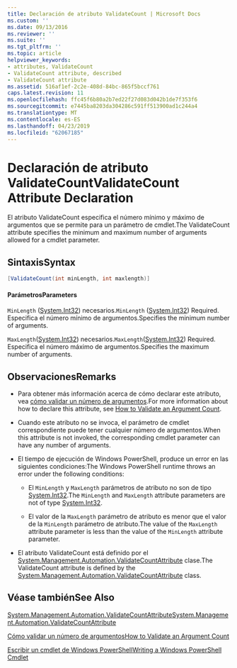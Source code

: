 ```yaml
---
title: Declaración de atributo ValidateCount | Microsoft Docs
ms.custom: ''
ms.date: 09/13/2016
ms.reviewer: ''
ms.suite: ''
ms.tgt_pltfrm: ''
ms.topic: article
helpviewer_keywords:
- attributes, ValidateCount
- ValidateCount attribute, described
- ValidateCount attribute
ms.assetid: 516af1ef-2c2e-408d-84bc-865f5bccf761
caps.latest.revision: 11
ms.openlocfilehash: ffc45f6b80a2b7ed22f27d083d042b1de7f353f6
ms.sourcegitcommit: e7445ba8203da304286c591ff513900ad1c244a4
ms.translationtype: MT
ms.contentlocale: es-ES
ms.lasthandoff: 04/23/2019
ms.locfileid: "62067185"
---
```

# <a name="validatecount-attribute-declaration"></a><span data-ttu-id="82509-102">Declaración de atributo ValidateCount</span><span class="sxs-lookup"><span data-stu-id="82509-102">ValidateCount Attribute Declaration</span></span>

<span data-ttu-id="82509-103">El atributo ValidateCount especifica el número mínimo y máximo de argumentos que se permite para un parámetro de cmdlet.</span><span class="sxs-lookup"><span data-stu-id="82509-103">The ValidateCount attribute specifies the minimum and maximum number of arguments allowed for a cmdlet parameter.</span></span>

## <a name="syntax"></a><span data-ttu-id="82509-104">Sintaxis</span><span class="sxs-lookup"><span data-stu-id="82509-104">Syntax</span></span>

```csharp
[ValidateCount(int minLength, int maxlength)]
```

#### <a name="parameters"></a><span data-ttu-id="82509-105">Parámetros</span><span class="sxs-lookup"><span data-stu-id="82509-105">Parameters</span></span>

<span data-ttu-id="82509-106">`MinLength` ([System.Int32][]) necesarios.</span><span class="sxs-lookup"><span data-stu-id="82509-106">`MinLength` ([System.Int32][]) Required.</span></span> <span data-ttu-id="82509-107">Especifica el número mínimo de argumentos.</span><span class="sxs-lookup"><span data-stu-id="82509-107">Specifies the minimum number of arguments.</span></span>

<span data-ttu-id="82509-108">`MaxLength`([System.Int32][]) necesarios.</span><span class="sxs-lookup"><span data-stu-id="82509-108">`MaxLength`([System.Int32][]) Required.</span></span> <span data-ttu-id="82509-109">Especifica el número máximo de argumentos.</span><span class="sxs-lookup"><span data-stu-id="82509-109">Specifies the maximum number of arguments.</span></span>

## <a name="remarks"></a><span data-ttu-id="82509-110">Observaciones</span><span class="sxs-lookup"><span data-stu-id="82509-110">Remarks</span></span>

- <span data-ttu-id="82509-111">Para obtener más información acerca de cómo declarar este atributo, vea [cómo validar un número de argumentos][].</span><span class="sxs-lookup"><span data-stu-id="82509-111">For more information about how to declare this attribute, see [How to Validate an Argument Count][].</span></span>

- <span data-ttu-id="82509-112">Cuando este atributo no se invoca, el parámetro de cmdlet correspondiente puede tener cualquier número de argumentos.</span><span class="sxs-lookup"><span data-stu-id="82509-112">When this attribute is not invoked, the corresponding cmdlet parameter can have any number of arguments.</span></span>

- <span data-ttu-id="82509-113">El tiempo de ejecución de Windows PowerShell, produce un error en las siguientes condiciones:</span><span class="sxs-lookup"><span data-stu-id="82509-113">The Windows PowerShell runtime throws an error under the following conditions:</span></span>

    - <span data-ttu-id="82509-114">El `MinLength` y `MaxLength` parámetros de atributo no son de tipo [System.Int32][].</span><span class="sxs-lookup"><span data-stu-id="82509-114">The `MinLength` and `MaxLength` attribute parameters are not of type [System.Int32][].</span></span>

    - <span data-ttu-id="82509-115">El valor de la `MaxLength` parámetro de atributo es menor que el valor de la `MinLength` parámetro de atributo.</span><span class="sxs-lookup"><span data-stu-id="82509-115">The value of the `MaxLength` attribute parameter is less than the value of the `MinLength` attribute parameter.</span></span>

- <span data-ttu-id="82509-116">El atributo ValidateCount está definido por el [System.Management.Automation.ValidateCountAttribute][] clase.</span><span class="sxs-lookup"><span data-stu-id="82509-116">The ValidateCount attribute is defined by the [System.Management.Automation.ValidateCountAttribute][] class.</span></span>

## <a name="see-also"></a><span data-ttu-id="82509-117">Véase también</span><span class="sxs-lookup"><span data-stu-id="82509-117">See Also</span></span>

<span data-ttu-id="82509-118">[System.Management.Automation.ValidateCountAttribute][]</span><span class="sxs-lookup"><span data-stu-id="82509-118">[System.Management.Automation.ValidateCountAttribute][]</span></span>

<span data-ttu-id="82509-119">[Cómo validar un número de argumentos][]</span><span class="sxs-lookup"><span data-stu-id="82509-119">[How to Validate an Argument Count][]</span></span>

<span data-ttu-id="82509-120">[Escribir un cmdlet de Windows PowerShell][]</span><span class="sxs-lookup"><span data-stu-id="82509-120">[Writing a Windows PowerShell Cmdlet][]</span></span>

[Cómo validar un número de argumentos]: how-to-validate-an-argument-count.md
[How to Validate an Argument Count]: how-to-validate-an-argument-count.md
[Escribir un cmdlet de Windows PowerShell]: writing-a-windows-powershell-cmdlet.md
[Writing a Windows PowerShell Cmdlet]: writing-a-windows-powershell-cmdlet.md

[System.Int32]: /dotnet/api/System.Int32
[System.Management.Automation.ValidateCountAttribute]: /dotnet/api/System.Management.Automation.ValidateCountAttribute
